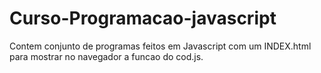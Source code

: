 # Curso-Programacao-javascript
Contem conjunto de programas feitos em Javascript com um INDEX.html para mostrar no navegador a funcao do cod.js.
